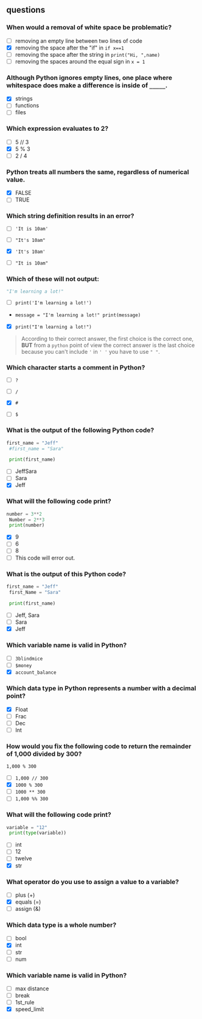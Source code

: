 ## questions


### When would a removal of white space be problematic?


- [ ] removing an empty line between two lines of code
- [x] removing the space after the "if" in ```if x==1```
- [ ] removing the space after the string in ```print("Hi, ",name)```
- [ ] removing the spaces around the equal sign in ```x = 1```

### Although Python ignores empty lines, one place where whitespace does make a difference is inside of ```_____```.

- [x] strings
- [ ] functions
- [ ] files

### Which expression evaluates to 2?

- [ ] 5 // 3
- [x] 5 % 3
- [ ] 2 / 4

### Python treats all numbers the same, regardless of numerical value.

- [x] FALSE
- [ ] TRUE

### Which string definition results in an error?


- [ ] ```'It is 10am'```

- [ ] ```"It's 10am"```
- [x] ```'It's 10am'```
- [ ] ```"It is 10am"```

### Which of these will not output:
```python
"I'm learning a lot!"
```

- [ ] ```print('I'm learning a lot!')```


-  ```message = "I'm learning a lot!" print(message)```

- [x] ```print("I'm learning a lot!")```

>According to their correct answer, the first choice is the correct one, **BUT** from a ```python``` point of view the correct answer is the last choice because you can't include ```'``` in ```' '``` you have to use ```" "```.

### Which character starts a comment in Python?

- [ ] ```?```

- [ ] ```/```
- [x] ```#```
- [ ] ```$```

### What is the output of the following Python code?
 
```python
first_name = "Jeff"
 #first_name = "Sara"

 print(first_name)
```

- [ ] JeffSara
- [ ] Sara
- [x] Jeff

### What will the following code print?
 
```python
number = 3**2
 Number = 2**3
 print(number)
```

- [x] 9
- [ ] 6
- [ ] 8
- [ ] This code will error out.

### What is the output of this Python code?
 
```python
first_name = "Jeff"
 first_Name = "Sara"

 print(first_name)
```

- [ ] Jeff, Sara
- [ ] Sara
- [x] Jeff

### Which variable name is valid in Python?

- [ ] ```3blindmice```
- [ ] ```$money```
- [x] ```account_balance```

### Which data type in Python represents a number with a decimal point?

- [x] Float
- [ ] Frac
- [ ] Dec
- [ ] Int

### How would you fix the following code to return the remainder of 1,000 divided by 300?
 
```1,000 % 300```

- [ ] ```1,000 // 300```
- [x] ```1000 % 300```
- [ ] ```1000 ** 300```
- [ ] ```1,000 %% 300```

### What will the following code print?
 
``` python
variable = "12"
 print(type(variable))
```

- [ ] int
- [ ] 12
- [ ] twelve
- [x] str

### What operator do you use to assign a value to a variable?


- [ ] plus (+)
- [x] equals (=)
- [ ] assign (&)

### Which data type is a whole number?

- [ ] bool
- [x] int
- [ ] str
- [ ] num

### Which variable name is valid in Python?

- [ ] max distance
- [ ] break
- [ ] 1st_rule
- [x] speed_limit